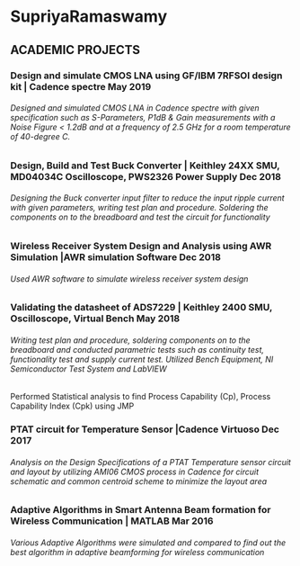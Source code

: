 # SupriyaRamaswamy

## ACADEMIC PROJECTS                                                                                                                                                                            
### Design and simulate CMOS LNA using GF/IBM 7RFSOI design kit | Cadence spectre                                         May 2019
###### Designed and simulated CMOS LNA in Cadence spectre with given specification such as S-Parameters, P1dB & Gain measurements with a Noise Figure < 1.2dB and at a frequency of 2.5 GHz for a room temperature of 40-degree C.

### Design, Build and Test Buck Converter | Keithley 24XX SMU, MD04034C Oscilloscope, PWS2326 Power Supply                Dec 2018                                                                                                               
###### Designing the Buck converter input filter to reduce the input ripple current with given parameters, writing test plan and procedure. Soldering the components on to the breadboard and test the circuit for functionality
### Wireless Receiver System Design and Analysis using AWR Simulation |AWR simulation Software                              Dec 2018
###### Used AWR software to simulate wireless receiver system design   
### Validating the datasheet of ADS7229 | Keithley 2400 SMU, Oscilloscope, Virtual Bench                                    May 2018                                                               
###### Writing test plan and procedure, soldering components on to the breadboard and conducted parametric tests such as continuity test, functionality test and supply current test. Utilized Bench Equipment, NI Semiconductor Test System and LabVIEW
Performed Statistical analysis to find Process Capability (Cp), Process Capability Index (Cpk) using JMP
### PTAT circuit for Temperature Sensor |Cadence Virtuoso                                                                    Dec 2017
###### Analysis on the Design Specifications of a PTAT Temperature sensor circuit and layout by utilizing AMI06 CMOS process in Cadence for circuit schematic and common centroid scheme to minimize the layout area 
### Adaptive Algorithms in Smart Antenna Beam formation for Wireless Communication | MATLAB                                   Mar 2016                               
###### Various Adaptive Algorithms were simulated and compared to find out the best algorithm in adaptive beamforming for wireless communication
